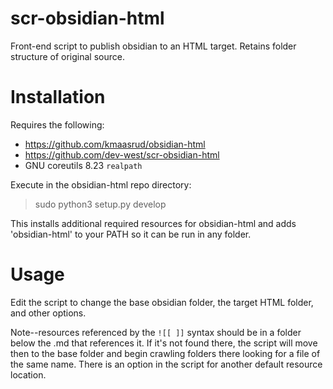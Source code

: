 # scr-obsidian-html
Front-end script to publish obsidian to an HTML target. Retains folder structure of original source.

# Installation
Requires the following:
* https://github.com/kmaasrud/obsidian-html
* https://github.com/dev-west/scr-obsidian-html
* GNU coreutils 8.23 `realpath`

Execute in the obsidian-html repo directory:
> sudo python3 setup.py develop

This installs additional required resources for obsidian-html and adds 'obsidian-html' to your PATH so it can be run in any folder.

# Usage
Edit the script to change the base obsidian folder, the target HTML folder, and other options.

Note--resources referenced by the `![[ ]]` syntax should be in a folder below the .md that references it. If it's not found there, the script will move then to the base folder and begin crawling folders there looking for a file of the same name. There is an option in the script for another default resource location.

